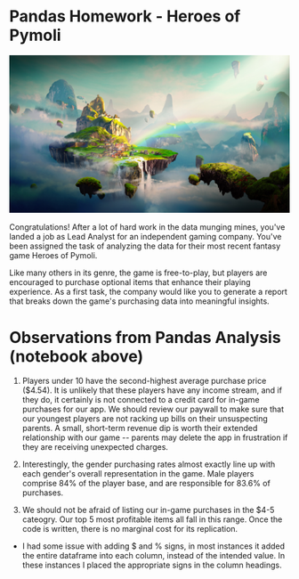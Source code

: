# Pandas Homework - Heroes of Pymoli

![Fantasy](Images/Fantasy.png)

Congratulations! After a lot of hard work in the data munging mines, you've landed a job as Lead Analyst for an independent gaming company. You've been assigned the task of analyzing the data for their most recent fantasy game Heroes of Pymoli.

Like many others in its genre, the game is free-to-play, but players are encouraged to purchase optional items that enhance their playing experience. As a first task, the company would like you to generate a report that breaks down the game's purchasing data into meaningful insights.

# Observations from Pandas Analysis (notebook above)

1. Players under 10 have the second-highest average purchase price ($4.54). It is unlikely that these players have any income stream, and if they do, it certainly is not connected to a credit card for in-game purchases for our app. We should review our paywall to make sure that our youngest players are not racking up bills on their unsuspecting parents. A small, short-term revenue dip is worth their extended relationship with our game -- parents may delete the app in frustration if they are receiving unexpected charges.

2. Interestingly, the gender purchasing rates almost exactly line up with each gender's overall representation in the game. Male players comprise 84% of the player base, and are responsible for 83.6% of purchases.

3. We should not be afraid of listing our in-game purchases in the $4-5 cateogry. Our top 5 most profitable items all fall in this range. Once the code is written, there is no marginal cost for its replication. 

* I had some issue with adding $ and % signs, in most instances it added the entire dataframe into each column, instead of the intended value. In these instances I placed the appropriate signs in the column headings.
